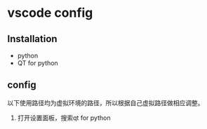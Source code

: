 # vscode config
## Installation
- python
- QT for python
## config
以下使用路径均为虚拟环境的路径，所以根据自己虚拟路径做相应调整。
1. 打开设置面板，搜索qt for python
